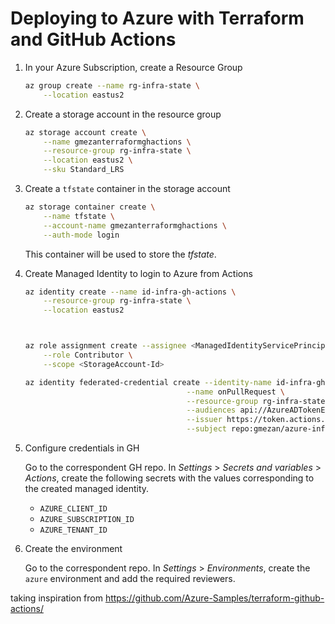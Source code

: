 # Deploying to Azure with Terraform and GitHub Actions

1. In your Azure Subscription, create a Resource Group

    ```sh
    az group create --name rg-infra-state \
        --location eastus2
    ```

1. Create a storage account in the resource group

    ```sh
    az storage account create \
        --name gmezanterraformghactions \
        --resource-group rg-infra-state \
        --location eastus2 \
        --sku Standard_LRS
    ```

1. Create a `tfstate` container in the storage account

    ```sh
    az storage container create \
        --name tfstate \
        --account-name gmezanterraformghactions \
        --auth-mode login
    ```

    This container will be used to store the _tfstate_.

1. Create Managed Identity to login to Azure from Actions

    ```sh
    az identity create --name id-infra-gh-actions \
        --resource-group rg-infra-state \
        --location eastus2
    ```

    ```sh
    

    az role assignment create --assignee <ManagedIdentityServicePrincipal> \
        --role Contributor \
        --scope <StorageAccount-Id>

    az identity federated-credential create --identity-name id-infra-gh-actions \
                                        --name onPullRequest \
                                        --resource-group rg-infra-state \
                                        --audiences api://AzureADTokenExchange \
                                        --issuer https://token.actions.githubusercontent.com \
                                        --subject repo:gmezan/azure-infra-deployment:pull_request


    ```

1. Configure credentials in GH

   Go to the correspondent GH repo. In _Settings_ > _Secrets and variables_ > _Actions_, create the following secrets with the values corresponding to the created managed identity.
   - `AZURE_CLIENT_ID`
   - `AZURE_SUBSCRIPTION_ID`
   - `AZURE_TENANT_ID`

1. Create the environment

   Go to the correspondent repo. In _Settings_ > _Environments_, create the `azure` environment and add the required reviewers.



taking inspiration from https://github.com/Azure-Samples/terraform-github-actions/